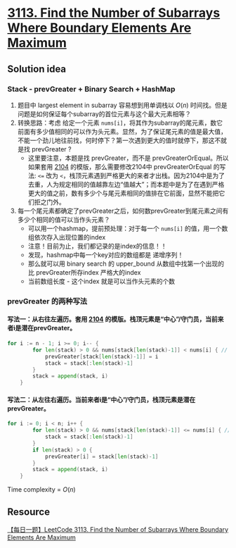 # [3113. Find the Number of Subarrays Where Boundary Elements Are Maximum](https://leetcode.com/problems/find-the-number-of-subarrays-where-boundary-elements-are-maximum/description/)

## Solution idea
### Stack - prevGreater + Binary Search + HashMap
1. 题目中 largest element in subarray 容易想到用单调栈以 $O(n)$ 时间找。但是问题是如何保证每个subarray的首位元素与这个最大元素相等？
2. 转换思路：考虑 给定一个元素 `nums[i]`，将其作为subarray的尾元素，数它前面有多少值相同的可以作为头元素。显然，为了保证尾元素的值是最大值，不能一个劲儿地往前找，何时停下？第一次遇到更大的值时就停下，那这不就是找 prevGreater ?
    - 这里要注意，本题是找 prevGreater，而不是 prevGreaterOrEqual。所以如果套用 [2104](https://github.com/szhou12/leetcode-go/tree/main/leetcode/2104-Sum-of-Subarray-Ranges) 的模版，那么需要修改2104中 prevGreaterOrEqual 的写法: `<=` 改为 `<`，栈顶元素遇到严格更大的来者才出栈。因为2104中是为了去重，人为规定相同的值越靠左边“值越大”；而本题中是为了在遇到严格更大的值之前，数有多少个与尾元素相同的值排在它前面，显然不能把它们拒之门外。
3. 每一个尾元素都确定了prevGreater之后，如何数prevGreater到尾元素之间有多少个相同的值可以当作头元素？
    - 可以用一个hashmap，提前预处理：对于每一个 `nums[i]` 的值，用一个数组依次存入出现位置的index
    - 注意！目前为止，我们都记录的是index的信息！！
    - 发现，hashmap中每一个key对应的数组都是 递增序列！
    - 那么就可以用 binary search 的 upper_bound 从数组中找第一个出现的比 prevGreater所存index 严格大的index
    - 当前数组长度 - 这个index 就是可以当作头元素的个数

### prevGreater 的两种写法
#### 写法一：从右往左遍历。套用 [2104](https://github.com/szhou12/leetcode-go/tree/main/leetcode/2104-Sum-of-Subarray-Ranges) 的模版。栈顶元素是“中心”/守门员，当前来者i是潜在prevGreater。
```go
for i := n - 1; i >= 0; i-- {
		for len(stack) > 0 && nums[stack[len(stack)-1]] < nums[i] { // 注意：这里不是 <=
			prevGreater[stack[len(stack)-1]] = i
			stack = stack[:len(stack)-1]
		}
		stack = append(stack, i)
	}
```

#### 写法二：从左往右遍历。当前来者i是“中心”/守门员，栈顶元素是潜在prevGreater。
```go
for i := 0; i < n; i++ {
		for len(stack) > 0 && nums[stack[len(stack)-1]] <= nums[i] { // 注意：这里是 <=
			stack = stack[:len(stack)-1]
		}
		if len(stack) > 0 {
			prevGreater[i] = stack[len(stack)-1]
		}
		stack = append(stack, i)
	}
```

Time complexity = $O(n)$

## Resource
[【每日一题】LeetCode 3113. Find the Number of Subarrays Where Boundary Elements Are Maximum](https://www.youtube.com/watch?v=FViZk7J_SHE&ab_channel=HuifengGuan)